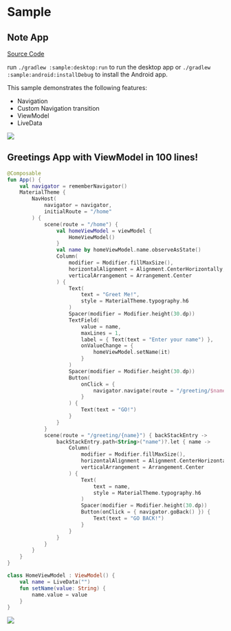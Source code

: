 # Sample

## Note App
[Source Code](https://github.com/Tlaster/PreCompose/tree/master/sample)

run `./gradlew :sample:desktop:run` to run the desktop app or `./gradlew :sample:android:installDebug` to install the Android app.

This sample demonstrates the following features:
 - Navigation
 - Custom Navigation transition
 - ViewModel
 - LiveData

![](https://raw.githubusercontent.com/Tlaster/PreCompose/master/media/note_app.webp)

## Greetings App with ViewModel in 100 lines!

```kotlin
@Composable
fun App() {
    val navigator = rememberNavigator()
    MaterialTheme {
        NavHost(
            navigator = navigator,
            initialRoute = "/home"
        ) {
            scene(route = "/home") {
                val homeViewModel = viewModel {
                    HomeViewModel()
                }
                val name by homeViewModel.name.observeAsState()
                Column(
                    modifier = Modifier.fillMaxSize(),
                    horizontalAlignment = Alignment.CenterHorizontally,
                    verticalArrangement = Arrangement.Center
                ) {
                    Text(
                        text = "Greet Me!",
                        style = MaterialTheme.typography.h6
                    )
                    Spacer(modifier = Modifier.height(30.dp))
                    TextField(
                        value = name,
                        maxLines = 1,
                        label = { Text(text = "Enter your name") },
                        onValueChange = {
                            homeViewModel.setName(it)
                        }
                    )
                    Spacer(modifier = Modifier.height(30.dp))
                    Button(
                        onClick = {
                            navigator.navigate(route = "/greeting/$name")
                        }
                    ) {
                        Text(text = "GO!")
                    }
                }
            }
            scene(route = "/greeting/{name}") { backStackEntry ->
                backStackEntry.path<String>("name")?.let { name ->
                    Column(
                        modifier = Modifier.fillMaxSize(),
                        horizontalAlignment = Alignment.CenterHorizontally,
                        verticalArrangement = Arrangement.Center
                    ) {
                        Text(
                            text = name,
                            style = MaterialTheme.typography.h6
                        )
                        Spacer(modifier = Modifier.height(30.dp))
                        Button(onClick = { navigator.goBack() }) {
                            Text(text = "GO BACK!")
                        }
                    }
                }
            }
        }
    }
}

class HomeViewModel : ViewModel() {
    val name = LiveData("")
    fun setName(value: String) {
        name.value = value
    }
}
```

![](https://raw.githubusercontent.com/Tlaster/PreCompose/master/media/greeting_app.gif)